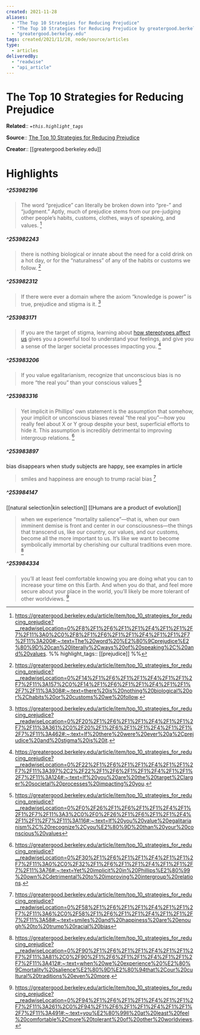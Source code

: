 ```yaml
---
created: 2021-11-28
aliases:
  - "The Top 10 Strategies for Reducing Prejudice"
  - "The Top 10 Strategies for Reducing Prejudice by greatergood.berkeley.edu"
  - "greatergood.berkeley.edu"
tags: created/2021/11/28, node/source/articles
type: 
  - articles
deliveredBy: 
  - "readwise"
  - "api_article"
---
```

# The Top 10 Strategies for Reducing Prejudice

**Related**:: 
*`=this.highlight_tags`*

**Source**:: [The Top 10 Strategies for Reducing Prejudice](https://greatergood.berkeley.edu/article/item/top_10_strategies_for_reducing_prejudice)

**Creator**:: [[greatergood.berkeley.edu]]

# Highlights
##### ^253982196
  
> The word “prejudice” can literally be broken down into “pre-” and “judgment.” Aptly, much of prejudice stems from our pre-judging other people’s habits, customs, clothes, ways of speaking, and values. 
  [^253982196]

[^253982196]: https://greatergood.berkeley.edu/article/item/top_10_strategies_for_reducing_prejudice?__readwiseLocation=0%2F8%2F1%2F6%2F1%2F1%2F4%2F1%2F1%2F7%2F11%3A0%2C0%2F8%2F1%2F6%2F1%2F1%2F4%2F1%2F1%2F7%2F11%3A200#:~:text=The%20word%20%E2%80%9Cprejudice%E2%80%9D%20can%20literally%2Cways%20of%20speaking%2C%20and%20values.
%%
highlight_tags:: [[prejudice]]
%%
##### ^253982243
  
> there is nothing biological or innate about the need for a cold drink on a hot day, or for the “naturalness” of any of the habits or customs we follow. 
  [^253982243]

[^253982243]: https://greatergood.berkeley.edu/article/item/top_10_strategies_for_reducing_prejudice?__readwiseLocation=0%2F14%2F1%2F6%2F1%2F1%2F4%2F1%2F1%2F7%2F11%3A157%2C0%2F14%2F1%2F6%2F1%2F1%2F4%2F1%2F1%2F7%2F11%3A308#:~:text=there%20is%20nothing%20biological%20or%2Chabits%20or%20customs%20we%20follow.

##### ^253982312
  
> If there were ever a domain where the axiom “knowledge is power” is true, prejudice and stigma is it. 
  [^253982312]

[^253982312]: https://greatergood.berkeley.edu/article/item/top_10_strategies_for_reducing_prejudice?__readwiseLocation=0%2F20%2F1%2F6%2F1%2F1%2F4%2F1%2F1%2F7%2F11%3A361%2C0%2F20%2F1%2F6%2F1%2F1%2F4%2F1%2F1%2F7%2F11%3A462#:~:text=If%20there%20were%20ever%20a%2Cprejudice%20and%20stigma%20is%20it.

##### ^253983171
  
> If you are the target of stigma, learning about [how stereotypes affect us](http://www.amazon.com/Whistling-Vivaldi-Stereotypes-Affect-Issues/dp/039306249X/ref=sr_1_1?ie=UTF8&s=books&qid=1293000650&sr=1-1) gives you a powerful tool to understand your feelings, and give you a sense of the larger societal processes impacting you. 
  [^253983171]

[^253983171]: https://greatergood.berkeley.edu/article/item/top_10_strategies_for_reducing_prejudice?__readwiseLocation=0%2F22%2F1%2F6%2F1%2F1%2F4%2F1%2F1%2F7%2F11%3A397%2C2%2F22%2F1%2F6%2F1%2F1%2F4%2F1%2F1%2F7%2F11%3A124#:~:text=If%20you%20are%20the%20target%2Clarger%20societal%20processes%20impacting%20you.

##### ^253983206
  
> If you value egalitarianism, recognize that unconscious bias is no more “the real you” than your conscious values 
  [^253983206]

[^253983206]: https://greatergood.berkeley.edu/article/item/top_10_strategies_for_reducing_prejudice?__readwiseLocation=0%2F0%2F26%2F1%2F6%2F1%2F1%2F4%2F1%2F1%2F7%2F11%3A3%2C0%2F0%2F26%2F1%2F6%2F1%2F1%2F4%2F1%2F1%2F7%2F11%3A116#:~:text=If%20you%20value%20egalitarianism%2C%20recognize%2Cyou%E2%80%9D%20than%20your%20conscious%20values

##### ^253983316
  
> Yet implicit in Phillips’ own statement is the assumption that somehow, your implicit or unconscious biases reveal “the real you”—how you really feel about X or Y group despite your best, superficial efforts to hide it.
> This assumption is incredibly detrimental to improving intergroup relations. 
  [^253983316]

[^253983316]: https://greatergood.berkeley.edu/article/item/top_10_strategies_for_reducing_prejudice?__readwiseLocation=0%2F30%2F1%2F6%2F1%2F1%2F4%2F1%2F1%2F7%2F11%3A0%2C0%2F32%2F1%2F6%2F1%2F1%2F4%2F1%2F1%2F7%2F11%3A76#:~:text=Yet%20implicit%20in%20Phillips%E2%80%99%20own%2Cdetrimental%20to%20improving%20intergroup%20relations.

##### ^253983897
bias disappears when study subjects are happy, see examples in article  
> smiles and happiness are enough to trump racial bias 
  [^253983897]

[^253983897]: https://greatergood.berkeley.edu/article/item/top_10_strategies_for_reducing_prejudice?__readwiseLocation=0%2F58%2F1%2F6%2F1%2F1%2F4%2F1%2F1%2F7%2F11%3A6%2C0%2F58%2F1%2F6%2F1%2F1%2F4%2F1%2F1%2F7%2F11%3A58#:~:text=smiles%20and%20happiness%20are%20enough%20to%20trump%20racial%20bias

##### ^253984147
[[natural selection|kin selection]] [[Humans are a product of evolution]]  
> when we experience “mortality salience”—that is, when our own imminent demise is front and center in our consciousness—the things that transcend us, like our country, our values, and our customs, become all the more important to us. It’s like we want to become symbolically immortal by cherishing our cultural traditions even more. 
  [^253984147]

[^253984147]: https://greatergood.berkeley.edu/article/item/top_10_strategies_for_reducing_prejudice?__readwiseLocation=0%2F90%2F1%2F6%2F1%2F1%2F4%2F1%2F1%2F7%2F11%3A81%2C0%2F90%2F1%2F6%2F1%2F1%2F4%2F1%2F1%2F7%2F11%3A412#:~:text=when%20we%20experience%20%E2%80%9Cmortality%20salience%E2%80%9D%E2%80%94that%2Cour%20cultural%20traditions%20even%20more.

##### ^253984334
  
> you’ll at least feel comfortable knowing you are doing what you can to increase your time on this Earth. And when you do that, and feel more secure about your place in the world, you’ll likely be more tolerant of other worldviews. 
  [^253984334]

[^253984334]: https://greatergood.berkeley.edu/article/item/top_10_strategies_for_reducing_prejudice?__readwiseLocation=0%2F94%2F1%2F6%2F1%2F1%2F4%2F1%2F1%2F7%2F11%3A261%2C0%2F94%2F1%2F6%2F1%2F1%2F4%2F1%2F1%2F7%2F11%3A491#:~:text=you%E2%80%99ll%20at%20least%20feel%20comfortable%2Cmore%20tolerant%20of%20other%20worldviews.

